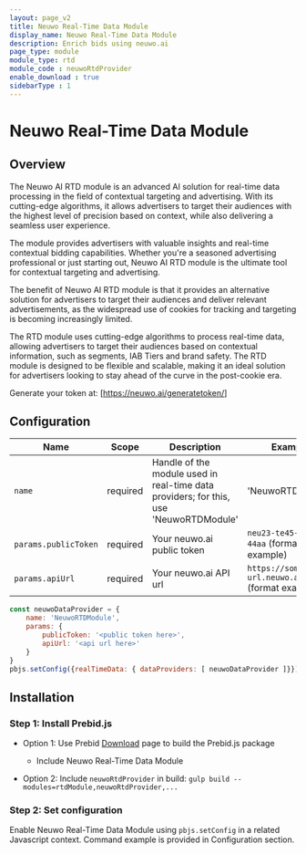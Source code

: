 ```yaml
---
layout: page_v2
title: Neuwo Real-Time Data Module
display_name: Neuwo Real-Time Data Module 
description: Enrich bids using neuwo.ai
page_type: module
module_type: rtd
module_code : neuwoRtdProvider
enable_download : true
sidebarType : 1
---
```


# Neuwo Real-Time Data Module

## Overview

The Neuwo AI RTD module is an advanced AI solution for real-time data processing in the field of contextual targeting and advertising. With its cutting-edge algorithms, it allows advertisers to target their audiences with the highest level of precision based on context, while also delivering a seamless user experience.

The module provides advertisers with valuable insights and real-time contextual bidding capabilities. Whether you're a seasoned advertising professional or just starting out, Neuwo AI RTD module is the ultimate tool for contextual targeting and advertising.

The benefit of Neuwo AI RTD module is that it provides an alternative solution for advertisers to target their audiences and deliver relevant advertisements, as the widespread use of cookies for tracking and targeting is becoming increasingly limited.

The RTD module uses cutting-edge algorithms to process real-time data, allowing advertisers to target their audiences based on contextual information, such as segments, IAB Tiers and brand safety. The RTD module is designed to be flexible and scalable, making it an ideal solution for advertisers looking to stay ahead of the curve in the post-cookie era.

Generate your token at: [https://neuwo.ai/generatetoken/]

## Configuration

| Name       | Scope    | Description                            | Example       | Type     |
|------------|----------|----------------------------------------|---------------|----------|
| `name` | required | Handle of the module used in real-time data providers; for this, use 'NeuwoRTDModule' | 'NeuwoRTDModule' | static |
| `params.publicToken` | required | Your neuwo.ai public token | `neu23-te45-idkf-44aa` (format example) | `string` |
| `params.apiUrl` | required | Your neuwo.ai API url | `https://some-api-url.neuwo.ai/a/b/c` (format example) | `string` |

```javascript
const neuwoDataProvider = {
    name: 'NeuwoRTDModule',
    params: {
        publicToken: '<public token here>',
        apiUrl: '<api url here>'
    }
}
pbjs.setConfig({realTimeData: { dataProviders: [ neuwoDataProvider ]}})
```

## Installation

### Step 1: Install Prebid.js

- Option 1: Use Prebid [Download](/download.html) page to build the Prebid.js package
  - Include Neuwo Real-Time Data Module

- Option 2: Include `neuwoRtdProvider` in build: `gulp build --modules=rtdModule,neuwoRtdProvider,...`

### Step 2: Set configuration

Enable Neuwo Real-Time Data Module using `pbjs.setConfig` in a related Javascript context. Command example is provided in Configuration section.